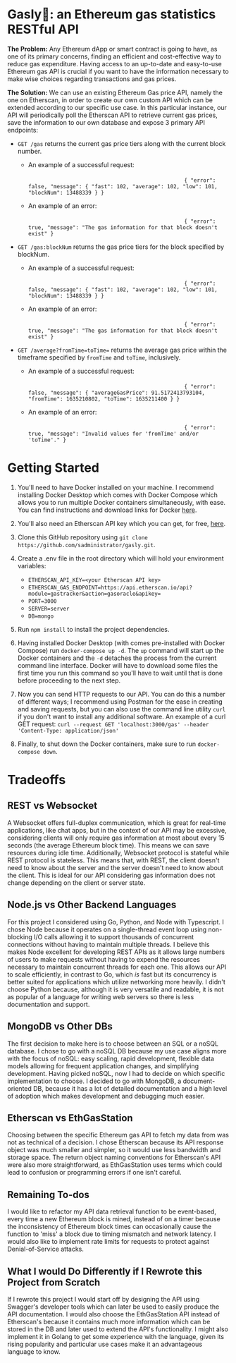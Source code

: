 # Gasly💨: an Ethereum gas statistics RESTful API
**The Problem:**
Any Ethereum dApp or smart contract is going to have, as one of its primary concerns, finding an efficient and cost-effective way to reduce gas expenditure. Having access to an up-to-date and easy-to-use Ethereum gas API is crucial if you want to have the information necessary to make wise choices regarding transactions and gas prices.

**The Solution:**
We can use an existing Ethereum Gas price API, namely the one on Etherscan, in order to create our own custom API which can be extended according to our specific use case. In this particular instance, our API will periodically poll the Etherscan API to retrieve current gas prices, save the information to our own database and expose 3 primary API endpoints:
 - `GET /gas` returns the current gas price tiers along with the current block number.
   - An example of a successful request:                                                          
   `{
      "error": false,
      "message": {
        "fast": 102,
        "average": 102,
        "low": 101,
        "blockNum": 13488339
      }
    }`
    
    - An example of an error:                                                          
   `{
      "error": true,
      "message": "The gas information for that block doesn't exist"
    }`
    
 - `GET /gas:blockNum` returns the gas price tiers for the block specified by blockNum.
   - An example of a successful request:                                                          
   `{
      "error": false,
      "message": {
        "fast": 102,
        "average": 102,
        "low": 101,
        "blockNum": 13488339
      }
    }`
    
   - An example of an error:                                                          
   `{
      "error": true,
      "message": "The gas information for that block doesn't exist"
    }`
    
 - `GET /average?fromTime=toTime=` returns the average gas price within the timeframe specified by `fromTime` and `toTime`, inclusively.
   - An example of a successful request:                                                          
   `{
      "error": false,
      "message": {
        "averageGasPrice": 91.5172413793104,
        "fromTime": 1635210802,
        "toTime": 1635211400
      }
    }`
    
   - An example of an error:                                                          
   `{
      "error": true,
      "message": "Invalid values for 'fromTime' and/or 'toTime'."
    }`

# Getting Started
1. You'll need to have Docker installed on your machine. I recommend installing Docker Desktop which comes with Docker Compose which allows you to run multiple Docker containers simultaneously, with ease. You can find instructions and download links for Docker [here](https://docs.docker.com/get-docker/).

2. You'll also need an Etherscan API key which you can get, for free, [here](https://etherscan.io/myapikey).

3. Clone this GitHub repository using `git clone https://github.com/sadministrator/gasly.git`.

4. Create a .env file in the root directory which will hold your environment variables:
   - `ETHERSCAN_API_KEY=<your Etherscan API key>`
   - `ETHERSCAN_GAS_ENDPOINT=https://api.etherscan.io/api?module=gastracker&action=gasoracle&apikey=`
   - `PORT=3000`
   - `SERVER=server`
   - `DB=mongo`

5. Run `npm install` to install the project dependencies.

6. Having installed Docker Desktop (with comes pre-installed with Docker Compose) run `docker-compose up -d`. The `up` command will start up the Docker containers and the `-d` detaches the process from the current command line interface. Docker will have to download some files the first time you run this command so you'll have to wait until that is done before proceeding to the next step.

7. Now you can send HTTP requests to our API. You can do this a number of different ways; I recommend using Postman for the ease in creating and saving requests, but you can also use the command line utility `curl` if you don't want to install any additional software. An example of a curl GET request: `curl --request GET 'localhost:3000/gas' --header 'Content-Type: application/json'`

8. Finally, to shut down the Docker containers, make sure to run `docker-compose down`.

# Tradeoffs
## REST vs Websocket
A Websocket offers full-duplex communication, which is great for real-time applications, like chat apps, but in the context of our API may be excessive, considering clients will only require gas information at most about every 15 seconds (the average Ethereum block time). This means we can save resources during idle time. Additionally, Websocket protocol is stateful while REST protocol is stateless. This means that, with REST, the client doesn't need to know about the server and the server doesn't need to know about the client. This is ideal for our API considering gas information does not change depending on the client or server state.

## Node.js vs Other Backend Languages
For this project I considered using Go, Python, and Node with Typescript. I chose Node because it operates on a single-thread event loop using non-blocking I/O calls allowing it to support thousands of concurrent connections without having to maintain multiple threads. I believe this makes Node excellent for developing REST APIs as it allows large numbers of users to make requests without having to expend the resources necessary to maintain concurrent threads for each one. This allows our API to scale efficiently, in contrast to Go, which *is* fast but its concurrency is better suited for applications which utilize networking more heavily. I didn't choose Python because, although it is very versatile and readable, it is not as popular of a language for writing web servers so there is less documentation and support.

## MongoDB vs Other DBs
The first decision to make here is to choose between an SQL or a noSQL database. I chose to go with a noSQL DB because my use case aligns more with the focus of noSQL: easy scaling, rapid development, flexible data models allowing for frequent application changes, and simplifying development. Having picked noSQL, now I had to decide on which specific implementation to choose. I decided to go with MongoDB, a document-oriented DB, because it has a lot of detailed documentation and a high level of adoption which makes development and debugging much easier.

## Etherscan vs EthGasStation
Choosing between the specific Ethereum gas API to fetch my data from was not as technical of a decision. I chose Etherscan because its API response object was much smaller and simpler, so it would use less bandwidth and storage space. The return object naming conventions for Etherscan's API were also more straightforward, as EthGasStation uses terms which could lead to confusion or programming errors if one isn't careful.

## Remaining To-dos
I would like to refactor my API data retrieval function to be event-based, every time a new Ethereum block is mined, instead of on a timer because the inconsistency of Ethereum block times can occasionally cause the function to 'miss' a block due to timing mismatch and network latency. I would also like to implement rate limits for requests to protect against Denial-of-Service attacks.

## What I would Do Differently if I Rewrote this Project from Scratch
If I rewrote this project I would start off by designing the API using Swagger's developer tools which can later be used to easily produce the API documentation. I would also choose the EthGasStation API instead of Etherscan's because it contains much more information which can be stored in the DB and later used to extend the API's functionality. I  might also implement it in Golang to get some experience with the language, given its rising popularity and particular use cases make it an advantageous language to know.
